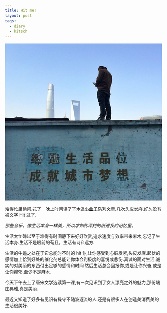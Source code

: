 ```yaml
---
title: Hit me!
layout: post
tags:
  - diary
  - kitsch
---
```

![](/media/files/2015/03/01.jpg)

难得忙里偷闲,花了一晚上时间读了下木遥[小曲子](http://blog.farmostwood.net/18.html)系列文章,几次头皮发麻,好久没有被文字 Hit 过了.

*那些音乐，像生活本身一样美，所以才如此深刻的嵌进我的记忆里。*

生活太忙碌以至于难得有时间静下来好好欣赏,追求速度与效率带来麻木,忘记了生活本身.生活不是眼前的苟且，生活有诗和远方.

生活的牛逼之处在于它总能时不时的 hit 你,让你感受到心脏发紧,头皮发麻.起伏的感情加上恰到好处的催化剂总能让你体会到极度的喜悦或悲伤.真诚的面对生活,诚实的对美丽的东西付出足够的感情和时间,然后生活总会回报你,或是让你兴奋,或是让你抑郁,至少不是麻木.

今天下午去上了唐宋文学选读第一课,有一次见识到了女人漂亮之外的魅力,那份端庄典雅,真是美丽.

最近又知道了好多有见识有操守不随波逐流的人.还是有很多人在创造美消费美的生活很美好.